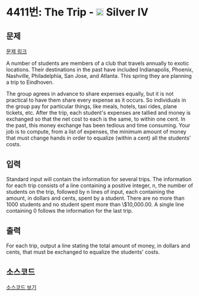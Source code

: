 # 4411번: The Trip - <img src="https://static.solved.ac/tier_small/7.svg" style="height:20px" /> Silver IV

<!-- performance -->

<!-- 문제 제출 후 깃허브에 푸시를 했을 때 제출한 코드의 성능이 입력될 공간입니다.-->

<!-- end -->

## 문제

[문제 링크](https://boj.kr/4411)


<p>A number of students are members of a club that travels annually to exotic locations. Their destinations in the past have included Indianapolis, Phoenix, Nashville, Philadelphia, San Jose, and Atlanta. This spring they are planning a trip to Eindhoven.</p>

<p>The group agrees in advance to share expenses equally, but it is not practical to have them share every expense as it occurs. So individuals in the group pay for particular things, like meals, hotels, taxi rides, plane tickets, etc. After the trip, each student's expenses are tallied and money is exchanged so that the net cost to each is the same, to within one cent. In the past, this money exchange has been tedious and time consuming. Your job is to compute, from a list of expenses, the minimum amount of money that must change hands in order to equalize (within a cent) all the students' costs.</p>



## 입력


<p>Standard input will contain the information for several trips. The information for each trip consists of a line containing a positive integer, n, the number of students on the trip, followed by n lines of input, each containing the amount, in dollars and cents, spent by a student. There are no more than 1000 students and no student spent more than \$10,000.00. A single line containing 0 follows the information for the last trip.</p>



## 출력


<p>For each trip, output a line stating the total amount of money, in dollars and cents, that must be exchanged to equalize the students' costs.</p>



## 소스코드

[소스코드 보기](The%20Trip.py)